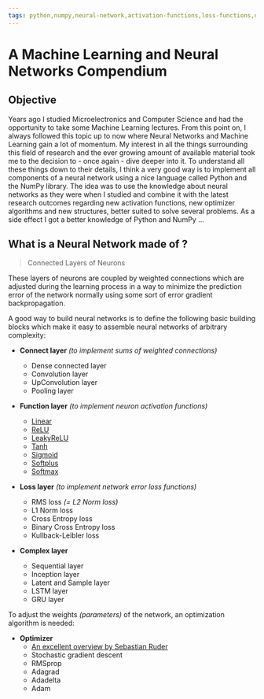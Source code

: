 ```yaml
---
tags: python,numpy,neural-network,activation-functions,loss-functions,optimizer,optimizer-algorithms,derivatives,convolution,pooling,relu,leakyrelu,softmax
---
```

# A Machine Learning and Neural Networks Compendium

## Objective

Years ago I studied Microelectronics and Computer Science and had the opportunity to take some Machine Learning lectures.
From this point on, I always followed this topic up to now where Neural Networks and Machine Learning gain a lot of momentum.
My interest in all the things surrounding this field of research and the ever growing amount of available material took me to the decision to - once again - dive deeper into it. To understand all these things down to their details, I think a very good way is to implement all components of a neural network using a nice language called Python and the NumPy library.
The idea was to use the knowledge about neural networks as they were when I studied and combine it with the latest research outcomes regarding new activation functions, new optimizer algorithms and new structures, better suited to solve several problems.
As a side effect I got a better knowledge of Python and NumPy ...

## What is a Neural Network made of ?

>Connected Layers of Neurons

These layers of neurons are coupled by weighted connections which are adjusted during the learning process in a way to minimize the prediction error of the network normally using some sort of error gradient backpropagation.

A good way to build neural networks is to define the following basic building blocks which make it easy to assemble neural networks of arbitrary complexity:

- **Connect layer** *(to implement sums of weighted connections)*
  - Dense connected layer
  - Convolution layer
  - UpConvolution layer
  - Pooling layer

- **Function layer** *(to implement neuron activation functions)*
  - [Linear](https://github.com/maideas/numpy-neural-network/blob/master/Linear.ipynb)
  - [ReLU](https://github.com/maideas/numpy-neural-network/blob/master/ReLU.ipynb)
  - [LeakyReLU](https://github.com/maideas/numpy-neural-network/blob/master/LeakyReLU.ipynb)
  - [Tanh](https://github.com/maideas/numpy-neural-network/blob/master/Tanh.ipynb)
  - [Sigmoid](https://github.com/maideas/numpy-neural-network/blob/master/Sigmoid.ipynb)
  - [Softplus](https://github.com/maideas/numpy-neural-network/blob/master/Softplus.ipynb)
  - [Softmax](clasification.md)

- **Loss layer** *(to implement network error loss functions)*
  - RMS loss *(= L2 Norm loss)*
  - L1 Norm loss
  - Cross Entropy loss
  - Binary Cross Entropy loss
  - Kullback-Leibler loss

- **Complex layer**
  - Sequential layer
  - Inception layer
  - Latent and Sample layer
  - LSTM layer
  - GRU layer

To adjust the weights *(parameters)* of the network, an optimization algorithm is needed:

- **Optimizer**
  - [An excellent overview by Sebastian Ruder](http://ruder.io/optimizing-gradient-descent/)
  - Stochastic gradient descent
  - RMSprop
  - Adagrad
  - Adadelta
  - Adam

